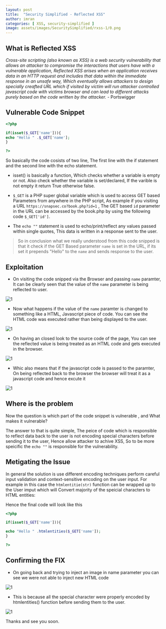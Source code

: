 ```yaml
---
layout: post
title:  "Security Simplified - Reflected XSS"
author: imran
categories: [ XSS, security-simplified ]
image: assets/images/SecuritySimplified/rxss-1/0.png
---
```





## What is Reflected XSS

_Cross-site scripting (also known as XSS) is a web security vulnerability that allows an attacker to compromise the interactions that users have with a vulnerable application, Reflected XSS arises when an application receives data in an HTTP request and includes that data within the immediate response in an unsafe way, Which eventually allows attackers to design specially creafted URL which if visited by victim will run attacker controlled javascript code with victims browser and can lead to different attacks purely based on the code written by the attacker._  - Portswigger


## Vulnerable Code Snippet


```php
<?php

if(isset($_GET['name'])){
echo "Hello " .$_GET['name'];
}

?>

```

So basically the code cosists of two line, The first line with the if statement and the second line with the echo statement. 

- isset() is basically a function, Which checks whether a variable is empty or not. Also check whether the variable is set/declared, If the varible is not empty it return True otherwise false.


- `$_GET` is a PHP super global variable which is used to access GET based Parameters from anywhere in the PHP script, As example if you visiting a URL `https://snapsec.co?book.php?id=1` , The GET based `id` parameter in the URL can be accessed by the book.php by using the following code `$_GET['id']`.

- The `echo ""` statement is used to echo/print/reflect any values passed within single quotes, This data is written in a response sent to the user.


> So in conclusion what we really understood from this code snipped is that it check if the GET Based parameter `name` is set in the URL, if its set it prepends "Hello" to the `name` and sends response to the user.

## Exploitation

- On visiting the code snipped via the Browser and passing `name` paramter, It can be clearly seen that the value of the `name` parameter is being reflected to user.

![1](/blog/assets/images/SecuritySimplified/rxss-1/1.png)



- Now what happens if the value of the `name` paramter is changed to something like a HTML, Javascript piece of code. You can see the HTML code was executed rather than being displayed to the user.

![1](/blog/assets/images/SecuritySimplified/rxss-1/2.png)



- On having an closed look to the source code of the page, You can see the reflected value is being treated as an HTML code and gets executed in the browser.


![1](/blog/assets/images/SecuritySimplified/rxss-1/3.png)




- Whic also means that if the javascript code is passed to the paramter, On being reflected back to the browser the browser will treat it as a javascript code and hence excute it

![1](/blog/assets/images/SecuritySimplified/rxss-1/4.png)



## Where is the problem

Now the question is which part of the code snippet is vulnerable , and What makes it vulnerable?

The answer to that is quite simple, The peice of code which is responsible to reflect data back to the user is not encoding special characters before sending it to the user, Hence allow attacker to achive XSS, So to be more speicific the `echo ""` is responsible for the vulnerability.


## Metigating the Issue

In general the solution is use different encoding techniques perform careful input validation and context-sensitive encoding on the user input. For example in this case the `htmlentitie(str)` function can be wrapped up to the User imput which will Convert majority of the speicial characters to HTML entities:




Hence the final code will look like this

```php
<?php

if(isset($_GET['name'])){

echo "Hello " .htmlentities($_GET['name']);
}

?>
```


## Confirming the FIX

- On going back and trying to inject an image in name parameter you can see we were not able to inject new HTML code

![1](/blog/assets/images/SecuritySimplified/rxss-1/5.png)


- This is because all the special character were properly encoded by htmlentities() function before sending them to the user.

![1](/blog/assets/images/SecuritySimplified/rxss-1/6.png)


Thanks and see you soon.



